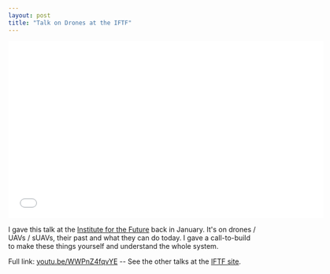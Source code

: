 ```yaml
---
layout: post
title: "Talk on Drones at the IFTF"
---
```


<iframe width="640" height="360" src="//www.youtube.com/embed/WWPnZ4fqvYE" frameborder="0" allowfullscreen></iframe>

I gave this talk at the [Institute for the Future](http://plustech.iftf.org/) back in January. It's on drones / UAVs / sUAVs, their past and what they can do today. I gave a call-to-build to make these things yourself and understand the whole system.

Full link: [youtu.be/WWPnZ4fqvYE](http://youtu.be/WWPnZ4fqvYE) -- See the other talks at the [IFTF site](http://plustech.iftf.org/?p=128).
